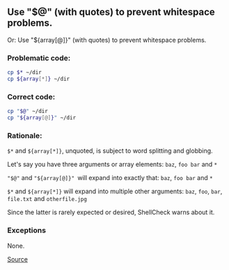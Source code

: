 ## Use "$@" (with quotes) to prevent whitespace problems.

Or: Use "${array[@]}" (with quotes) to prevent whitespace problems.

### Problematic code:

```sh
cp $* ~/dir
cp ${array[*]} ~/dir
```

### Correct code:

```sh
cp "$@" ~/dir
cp "${array[@]}" ~/dir
```

### Rationale:

`$*` and `${array[*]}`, unquoted, is subject to word splitting and globbing.

Let's say you have three arguments or array elements: `baz`, `foo bar` and `*`

`"$@"` and `"${array[@]}" `will expand into exactly that: `baz`, `foo bar` and `*`

`$*` and `${array[*]}` will expand into multiple other arguments: `baz`, `foo`, `bar`, `file.txt` and `otherfile.jpg`

Since the latter is rarely expected or desired, ShellCheck warns about it.

### Exceptions

None.

[Source](https://github.com/koalaman/shellcheck/wiki/SC2048)

